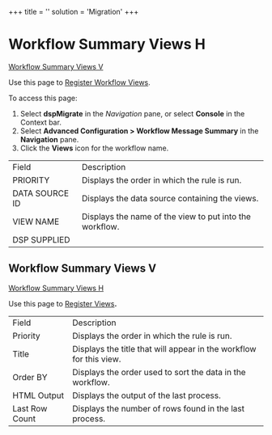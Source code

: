 +++
title = ''
solution = 'Migration'
+++

# <span id="WorkFlow_Summary_Views_H"></span>Workflow Summary Views H

[Workflow Summary Views V](#WorkFlow_Summary_Views_V)

<div class="use">

Use this page to [Register Workflow
Views](../Use_Cases/Create_Custom_Workflow_Messages.htm#Register).

</div>

To access this page:

1.  Select <span style="font-weight: bold;">dspMigrate</span> in the
    <span style="font-style: italic;">Navigation</span> pane, or select
    <span style="font-weight: bold;">Console</span> in the Context bar.
2.  Select <span style="font-weight: bold;">Advanced Configuration \>
    Workflow Message Summary</span> in the
    <span style="font-weight: bold;">Navigation</span> pane.
3.  Click the <span style="font-weight: bold;">Views</span> icon for the
    workflow
name.

|                |                                                         |
| -------------- | ------------------------------------------------------- |
| Field          | Description                                             |
| PRIORITY       | Displays the order in which the rule is run.            |
| DATA SOURCE ID | Displays the data source containing the views.          |
| VIEW NAME      | Displays the name of the view to put into the workflow. |
| DSP SUPPLIED   |                                                         |

## <span id="WorkFlow_Summary_Views_V"></span>Workflow Summary Views V

[Workflow Summary Views H](#WorkFlow_Summary_Views_H)

<div class="use">

Use this page to [Register
Views](../Use_Cases/Create_Custom_Workflow_Messages.htm#Register)**.**

</div>

|                |                                                                    |
| -------------- | ------------------------------------------------------------------ |
| Field          | Description                                                        |
| Priority       | Displays the order in which the rule is run.                       |
| Title          | Displays the title that will appear in the workflow for this view. |
| Order BY       | Displays the order used to sort the data in the workflow.          |
| HTML Output    | Displays the output of the last process.                           |
| Last Row Count | Displays the number of rows found in the last process.             |
